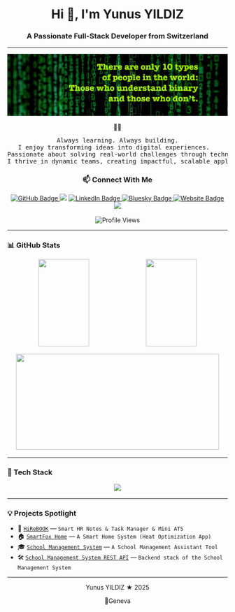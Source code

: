 <h1 align="center"> Hi 👋, I'm Yunus YILDIZ </h1>
<h3 align="center"> A Passionate Full-Stack Developer from Switzerland</h3>

---
<p align="center">
  <img src="./assets/images/binary.jpg" alt="Banner" />
</p>

<div align="center">
  🧑‍💻 

<pre> Always learning. Always building. 
I enjoy transforming ideas into digital experiences.  
Passionate about solving real-world challenges through technology.
I thrive in dynamic teams, creating impactful, scalable applications.</pre>

### 📫 Connect With Me

<p align="center">
  <a href="https://github.com/yunusyildiz-ch">
    <img src="https://img.shields.io/badge/GitHub-100000?style=flat&logo=github&logoColor=white" alt="GitHub Badge"/>
  </a>
  <a href="mailto:yunusyildiz@swissmail.com"><img src="https://img.shields.io/badge/Email-D14836?style=flat&logo=gmail&logoColor=white"/></a>
  <a href="https://www.linkedin.com/in/yunusyildiz-ch">
    <img src="https://img.shields.io/badge/LinkedIn-0A66C2?style=flat&logo=linkedin&logoColor=white" alt="LinkedIn Badge"/>
  </a>
  <a href="https://bsky.app/profile/yunusyildiz.ch">
    <img src="https://img.shields.io/badge/Bluesky-0085FF?style=flat&logo=bluesky&logoColor=white" alt="Bluesky Badge"/>
  </a>
  <a href="https://yunusyildiz.ch">
    <img src="https://img.shields.io/badge/Website-000000?style=flat&logo=google-chrome&logoColor=white" alt="Website Badge"/>
  </a>
   <a href="mailto:mail@yunusyildiz.ch"><img src="https://img.shields.io/badge/Email-D14836?style=flat&logo=gmail&logoColor=white"/></a>
</p>
<p align="center">
  <img src="https://komarev.com/ghpvc/?username=yunusyildiz-ch&label=Profile%20views&color=blue&style=social" alt="Profile Views" />
</div>

---

### 📊 GitHub Stats
<div align="center">
  <p align="center">
    <img src="https://github-readme-stats.vercel.app/api?username=yunusyildiz-ch&show_icons=true&theme=github_dark&custom_title=GitHub%20Stats&hide_rank=false&hide_border=false&include_all_commits=true" width="48%" height="200" />
    <img src="https://github-readme-stats.vercel.app/api/top-langs/?username=yunusyildiz-ch&layout=compact&theme=github_dark&hide_border=false&langs_count=6" width="48%" height="200" />
  </p>

  <p align="center">
    <img src="https://streak-stats.demolab.com/?user=yunusyildiz-ch&theme=github_dark&border=777" width="96%" height="220" />
  </p>
</div>

---

### 🧰 Tech Stack

<p align="center">
  <img src="https://skillicons.dev/icons?i=html,css,js,react,nodejs,express,tailwind,bootstrap,materialui,python,arduino,mysql,postgres,git,github,vite" />
</p>

---

### 💡 Projects Spotlight

- 📘 [`HiReBOOK`](https://github.com/yunusyildiz-ch/hirebook) — `Smart HR Notes & Task Manager & Mini ATS`
- 🏠 [`SmartFox Home`](https://github.com/yunusyildiz-ch/smartfox-home) — `A Smart Home System (Heat Optimization App)`
- 🎓 [`School Management System`](https://github.com/yunusyildiz-ch/School-Management-System-Project) — `A School Management Assistant Tool`
- 🛠️ [`School Management System REST API`](https://github.com/yunusyildiz-ch/School-Management-System-REST-API) — `Backend stack of the School Management System`

---
<div align="center">
  <p>Yunus YILDIZ ★ 2025 </p>
  <p>📍Geneva</p>
</div>


